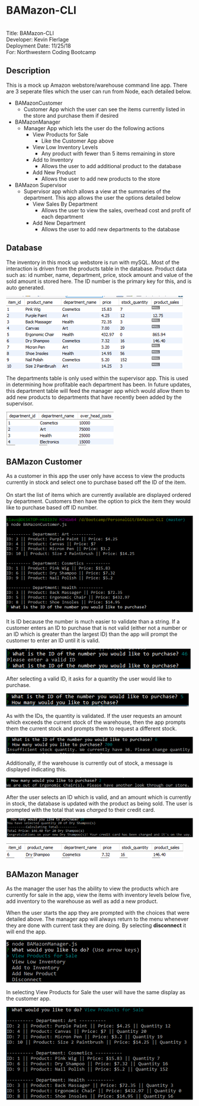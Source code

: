 # BAMazon-CLI
<br />
Title: BAMazon-CLI<br />
Developer: Kevin Flerlage<br />
Deployment Date: 11/25/18<br />
For: Northwestern Coding Bootcamp<br />

## Description

This is a mock up Amazon webstore/warehouse command line app. There are 3 seperate files which the user can run from Node, each detailed below.<br />
- BAMazonCustomer
  - Customer App which the user can see the items currently listed in the store and purchase them if desired
- BAMazonManager
  - Manager App which lets the user do the following actions
    - View Products for Sale
      - Like the Customer App above
    - View Low Inventory Levels
      - Any product with fewer than 5 items remaining in store
    - Add to Inventory
      - Allows the user to add additional product to the database
    - Add New Product
      - Allows the user to add new products to the store
- BAMazon Supervisor
  - Supervisor app which allows a view at the summaries of the department. This app allows the user the options detailed below
    - View Sales By Department
      - Allows the user to view the sales, overhead cost and profit of each department
    - Add New Department
      - Allows the user to add new departments to the database

## Database

The inventory in this mock up webstore is run with mySQL. Most of the interaction is driven from the products table in the database. Product data such as: id number, name, department, price, stock amount and value of the sold amount is stored here. The ID number is the primary key for this, and is auto generated.<br />

![Products Table](./images/productsDatabase.PNG)<br />

The departments table is only used within the supervisor app. This is used in determining how profitable each department has been. In future updates, this department table will feed the manager app which would allow them to add new products to departments that have recently been added by the supervisor.<br />

![Departments Table](./images/departmentsDatabase.PNG)<br />

## BAMazon Customer

As a customer in this app the user only have access to view the products currently in stock and select one to purchase based off the ID of the item.<br /><br />
On start the list of items which are currently available are displayed ordered by department. Customers then have the option to pick the item they would like to purchase based off ID number.<br />

![Customer Start Up Screen](./images/customerStart.PNG)<br />

It is ID because the number is much easier to validate than a string. If a customer enters an ID to purchase that is not valid (either not a number or an ID which is greater than the largest ID) than the app will prompt the customer to enter an ID until it is valid.<br />

![Invalid ID Entered](./images/customerIDValidate.PNG)<br />

After selecting a valid ID, it asks for a quantity the user would like to purchase.<br />

![Quantity Prompt Requested](./images/customerQuantityRequested.PNG)<br />

As with the IDs, the quantity is validated. If the user requests an amount which exceeds the current stock of the warehouse, then the app prompts them the current stock and prompts them to request a different stock.<br />

![Insufficient Quantity in Stock](./images/customerInsufficientQuantity.PNG)<br />

Additionally, if the warehouse is currently out of stock, a message is displayed indicating this.<br />

![Out of Stock Message](./images/customerOutOfStock.PNG)<br />

After the user selects an ID which is valid, and an amount which is currently in stock, the database is updated with the product as being sold. The user is prompted with the total that was *charged* to their credit card.<br />

![Purchased Item](./images/customerPurchase.PNG)<br />

![Database Updated](./images/customerDatabaseUpdated.PNG)<br />

## BAMazon Manager

As the manager the user has the ability to view the products which are currently for sale in the app, view the items with inventory levels below five, add inventory to the warehouse as well as add a new product.<br />

When the user starts the app they are prompted with the choices that were detailed above. The manager app will always return to the menu whenever they are done with current task they are doing. By selecting **disconnect** it will end the app.<br />

![Manager Menu](./images/managerStart.PNG)<br />

In selecting View Products for Sale the user will have the same display as the customer app.<br />

![View Products Display](./images/managerViewProducts.PNG)